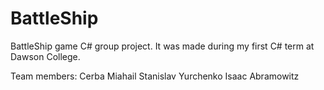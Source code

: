 # BattleShip
BattleShip game C# group project. It was made during my first C# term at Dawson College.

Team members:
Cerba Miahail
Stanislav Yurchenko
Isaac Abramowitz
